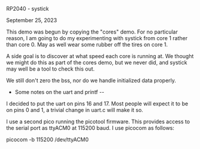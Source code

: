 
RP2040 - systick

September 25, 2023

This demo was begun by copying the "cores" demo.
For no particular reason, I am going to do my experimenting
with systick from core 1 rather than core 0.
May as well wear some rubber off the tires on core 1.

A side goal is to discover at what speed each core is running at.
We thought we might do this as part of the cores demo, but
we never did, and systick may well be a tool to check this out.

We still don't zero the bss, nor do we handle initialized data properly.

* Some notes on the uart and printf --

I decided to put the uart on pins 16 and 17.  Most people will expect it
to be on pins 0 and 1, a trivial change in uart.c will make it so.

I use a second pico running the picotool firmware.  This provides access to the
serial port as ttyACM0 at 115200 baud.  I use picocom as follows:

picocom -b 115200 /dev/ttyACM0
